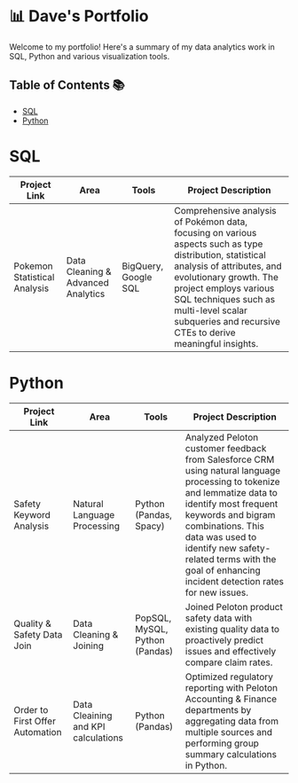 # 📊 Dave's Portfolio

Welcome to my portfolio! Here's a summary of my data analytics work in SQL, Python and various visualization tools.

## Table of Contents 📚

- [SQL](https://github.com/ddibara5/Portfolio-Guide/edit/main/README.md#sql)
- [Python](https://github.com/ddibara5/Portfolio-Guide/edit/main/README.md#sql)

# SQL
| Project Link | Area | Tools | Project Description |
| ------------ | ---- | ----- | ------------------- |
| Pokemon Statistical Analysis | Data Cleaning & Advanced Analytics | BigQuery, Google SQL | Comprehensive analysis of Pokémon data, focusing on various aspects such as type distribution, statistical analysis of attributes, and evolutionary growth. The project employs various SQL techniques such as multi-level scalar subqueries and recursive CTEs to derive meaningful insights. 

# Python

| Project Link | Area | Tools | Project Description |
| ------------ | ---- | ----- | ------------------- |
| Safety Keyword Analysis | Natural Language Processing | Python (Pandas, Spacy) | Analyzed Peloton customer feedback from Salesforce CRM using natural language processing to tokenize and lemmatize data to identify most frequent keywords and bigram combinations. This data was used to identify new safety-related terms with the goal of enhancing incident detection rates for new issues.
| Quality & Safety Data Join | Data Cleaning & Joining | PopSQL, MySQL, Python (Pandas) | Joined Peloton product safety data with existing quality data to proactively predict issues and effectively compare claim rates. 
| Order to First Offer Automation | Data Cleaining and KPI calculations | Python (Pandas) | Optimized regulatory reporting with Peloton Accounting & Finance departments by aggregating data from multiple sources and performing group summary calculations in Python.
